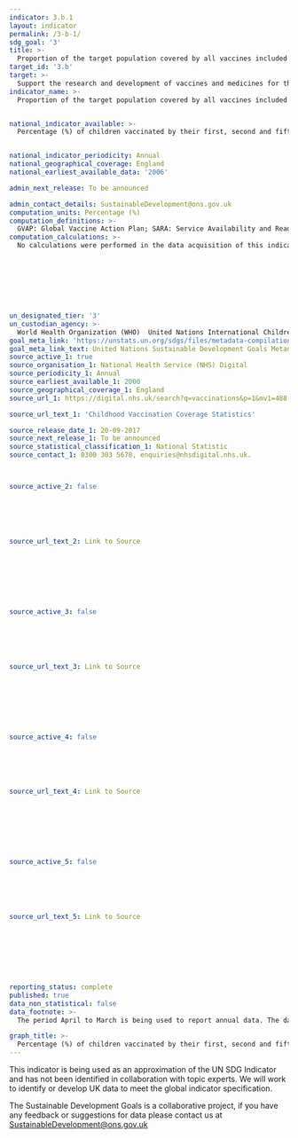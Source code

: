 ```yaml
---
indicator: 3.b.1
layout: indicator
permalink: /3-b-1/
sdg_goal: '3'
title: >-
  Proportion of the target population covered by all vaccines included in their national programme
target_id: '3.b'
target: >-
  Support the research and development of vaccines and medicines for the communicable and non-communicable diseases that primarily affect developing countries, provide access to affordable essential medicines and vaccines, in accordance with the Doha Declaration on the TRIPS Agreement and Public Health, which affirms the right of developing countries to use to the full the provisions in the Agreement on Trade-Related Aspects of Intellectual Property Rights regarding flexibilities to protect public health, and, in particular, provide access to medicines for all
indicator_name: >-
  Proportion of the target population covered by all vaccines included in their national programme


national_indicator_available: >-
  Percentage (%) of children vaccinated by their first, second and fifth birthday


national_indicator_periodicity: Annual
national_geographical_coverage: England
national_earliest_available_data: '2006'

admin_next_release: To be announced

admin_contact_details: SustainableDevelopment@ons.gov.uk
computation_units: Percentage (%)
computation_definitions: >-
  GVAP: Global Vaccine Action Plan; SARA: Service Availability and Readiness Assessment; HAI: Health Action International.
computation_calculations: >-
  No calculations were performed in the data acquisition of this indicator as appropriate data was readily available in the final format specified by this indicator. For insight into the details of potential calculations please refer to the original source metadata or source contact.








un_designated_tier: '3'
un_custodian_agency: >-
  World Health Organization (WHO)  United Nations International Children's Emergency Fund (UNICEF)
goal_meta_link: 'https://unstats.un.org/sdgs/files/metadata-compilation/Metadata-Goal-3.pdf'
goal_meta_link_text: United Nations Sustainable Development Goals Metadata (PDF 4.0 MB)
source_active_1: true
source_organisation_1: National Health Service (NHS) Digital
source_periodicity_1: Annual
source_earliest_available_1: 2000
source_geographical_coverage_1: England
source_url_1: https://digital.nhs.uk/search?q=vaccinations&p=1&mv1=488

source_url_text_1: 'Childhood Vaccination Coverage Statistics'

source_release_date_1: 20-09-2017
source_next_release_1: To be announced
source_statistical_classification_1: National Statistic
source_contact_1: 0300 303 5678, enquiries@nhsdigital.nhs.uk.



source_active_2: false






source_url_text_2: Link to Source








source_active_3: false






source_url_text_3: Link to Source








source_active_4: false






source_url_text_4: Link to Source








source_active_5: false






source_url_text_5: Link to Source








reporting_status: complete
published: true
data_non_statistical: false
data_footnote: >-
  The period April to March is being used to report annual data. The date on the X axis is the year at the start of the period

graph_title: >-
  Percentage (%) of children vaccinated by their first, second and fifth birthday
---
```

This indicator is being used as an approximation of the UN SDG Indicator and has not been identified in collaboration with topic experts. We will work to identify or develop UK data to meet the global indicator specification.
  
The Sustainable Development Goals is a collaborative project, if you have any feedback or suggestions for data please contact us at <SustainableDevelopment@ons.gov.uk>



